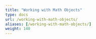 ```yaml
---
title: "Working with Math Objects"
type: docs
url: /working-with-math-objects/
aliases: [/working-with-math-objects/]
weight: 140
---
```


